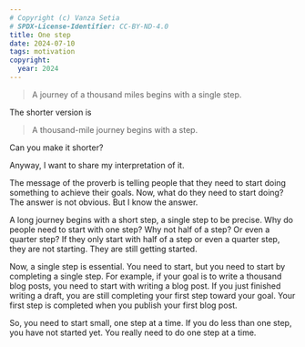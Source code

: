 ```yaml
---
# Copyright (c) Vanza Setia
# SPDX-License-Identifier: CC-BY-ND-4.0
title: One step
date: 2024-07-10
tags: motivation
copyright:
  year: 2024
---
```


> A journey of a thousand miles begins with a single step.

The shorter version is

> A thousand-mile journey begins with a step.

Can you make it shorter?

Anyway, I want to share my interpretation of it.

The message of the proverb is telling people that they need to start doing something to achieve their goals. Now, what do they need to start doing? The answer is not obvious. But I know the answer.

A long journey begins with a short step, a single step to be precise. Why do people need to start with one step? Why not half of a step? Or even a quarter step? If they only start with half of a step or even a quarter step, they are not starting. They are still getting started.

Now, a single step is essential. You need to start, but you need to start by completing a single step. For example, if your goal is to write a thousand blog posts, you need to start with writing a blog post. If you just finished writing a draft, you are still completing your first step toward your goal. Your first step is completed when you publish your first blog post.

So, you need to start small, one step at a time. If you do less than one step, you have not started yet. You really need to do one step at a time.
